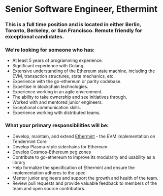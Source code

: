 # Senior Software Engineer, Ethermint

### This is a full time position and is located in either Berlin, Toronto, Berkeley, or San Francisco. Remote friendly for exceptional candidates.

### We're looking for someone who has:

-   At least 5 years of programming experience.
-   Significant experience with Golang.
-   Extensive understanding of the Ethereum state machine, including the EVM, transaction structures, state mechanics, etc.
-   Experience with the go-ethereum or parity codebase.
-   Expertise in blockchain technologies.
-   Experience working in an agile environment.
-   The ability to take ownership and see initiatives through.
-   Worked with and mentored junior engineers.
-   Exceptional communication skills.
-   Experience working with distributed teams.

### What your primary responsibilities will be:

-   Develop, maintain, and extend [Ethermint](https://ethermint.zone/) - the EVM implementation on Tendermint Core
-   Develop Plasma-style sidechains for Ethereum
-   Develop Cosmos-Ethereum peg zones
-   Contribute to go-ethereum to improve its modularity and usability as a library
-   Help formalize the specification of Ethermint and ensure the implementation adheres to the spec.
-   Mentor junior engineers and support the growth and health of the team.
-   Review pull requests and provide valuable feedback to members of the team and open source contributors.
